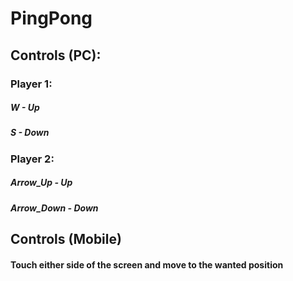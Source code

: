 # PingPong
## Controls (PC):
### Player 1:
##### W           - Up
##### S           - Down

### Player 2:
##### Arrow_Up    - Up
##### Arrow_Down  - Down

## Controls (Mobile)
#### Touch either side of the screen and move to the wanted position
